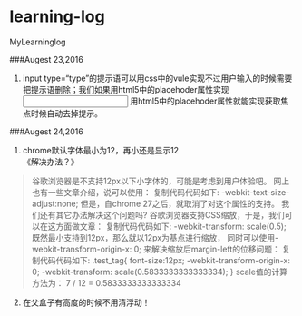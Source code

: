 # learning-log
MyLearninglog

###Augest 23,2016
1. input type=“type”的提示语可以用css中的vule实现不过用户输入的时候需要把提示语删除；我们如果用html5中的placehoder属性实现<input placehoder=""> 用html5中的placehoder属性就能实现获取焦点时候自动去掉提示。  

###Augest 24,2016
1. chrome默认字体最小为12，再小还是显示12  
《解决办法？》  
  
>谷歌浏览器是不支持12px以下小字体的，可能是考虑到用户体验吧。
>网上也有一些文章介绍，说可以使用：
>复制代码代码如下:
>-webkit-text-size-adjust:none;
>但是，自chrome 27之后，就取消了对这个属性的支持。
>我们还有其它办法解决这个问题吗?
>谷歌浏览器支持CSS缩放，于是，我们可以在这方面做文章：
>复制代码代码如下:
>-webkit-transform: scale(0.5);
>既然最小支持到12px，那么就以12px为基点进行缩放，
>同时可以使用-webkit-transform-origin-x: 0; 来解决缩放后margin-left的位移问题：
>复制代码代码如下:
>.test_tag{
>font-size:12px;
>-webkit-transform-origin-x: 0;
>-webkit-transform: scale(0.5833333333333334);
>}
>scale值的计算方法为： 7 / 12 = 0.5833333333333334
2. 在父盒子有高度的时候不用清浮动！
